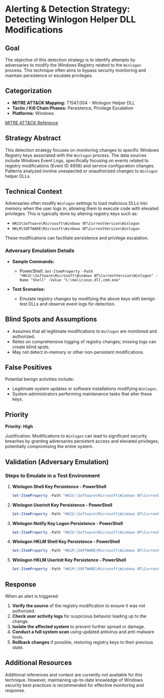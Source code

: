 # Alerting & Detection Strategy: Detecting Winlogon Helper DLL Modifications

## Goal
The objective of this detection strategy is to identify attempts by adversaries to modify the Windows Registry related to the `Winlogon` process. This technique often aims to bypass security monitoring and maintain persistence or escalate privileges.

## Categorization
- **MITRE ATT&CK Mapping:** T1547.004 - Winlogon Helper DLL
- **Tactic / Kill Chain Phases:** Persistence, Privilege Escalation
- **Platforms:** Windows

[MITRE ATT&CK Reference](https://attack.mitre.org/techniques/T1547/004)

## Strategy Abstract
This detection strategy focuses on monitoring changes to specific Windows Registry keys associated with the `Winlogon` process. The data sources include Windows Event Logs, specifically focusing on events related to registry modifications (Event ID 4656) and service configuration changes. Patterns analyzed involve unexpected or unauthorized changes to `Winlogon` helper DLLs.

## Technical Context
Adversaries often modify `Winlogon` settings to load malicious DLLs into memory when the user logs in, allowing them to execute code with elevated privileges. This is typically done by altering registry keys such as:

- `HKCU\Software\Microsoft\Windows NT\CurrentVersion\Winlogon`
- `HKLM\SOFTWARE\Microsoft\Windows NT\CurrentVersion\Winlogon`

These modifications can facilitate persistence and privilege escalation.

### Adversary Emulation Details
- **Sample Commands:**
  - PowerShell: `Set-ItemProperty -Path "HKCU:\Software\Microsoft\Windows NT\CurrentVersion\Winlogon" -Name "Shell" -Value "C:\malicious.dll,cmd.exe"`
  
- **Test Scenarios:**
  - Emulate registry changes by modifying the above keys with benign test DLLs and observe event logs for detection.

## Blind Spots and Assumptions
- Assumes that all legitimate modifications to `Winlogon` are monitored and authorized.
- Relies on comprehensive logging of registry changes; missing logs can create blind spots.
- May not detect in-memory or other non-persistent modifications.

## False Positives
Potential benign activities include:
- Legitimate system updates or software installations modifying `Winlogon`.
- System administrators performing maintenance tasks that alter these keys.

## Priority
**Priority: High**

Justification: Modifications to `Winlogon` can lead to significant security breaches by granting adversaries persistent access and elevated privileges, potentially compromising the entire system.

## Validation (Adversary Emulation)
### Steps to Emulate in a Test Environment

1. **Winlogon Shell Key Persistence - PowerShell**
   ```powershell
   Set-ItemProperty -Path "HKCU:\Software\Microsoft\Windows NT\CurrentVersion\Winlogon" -Name "Shell" -Value "C:\test.dll,cmd.exe"
   ```

2. **Winlogon Userinit Key Persistence - PowerShell**
   ```powershell
   Set-ItemProperty -Path "HKCU:\Software\Microsoft\Windows NT\CurrentVersion\Winlogon" -Name "Userinit" -Value "C:\test.dll,explorer.exe"
   ```

3. **Winlogon Notify Key Logon Persistence - PowerShell**
   ```powershell
   Set-ItemProperty -Path "HKCU:\Software\Microsoft\Windows NT\CurrentVersion\Winlogon" -Name "Notify" -Value "C:\test.dll"
   ```

4. **Winlogon HKLM Shell Key Persistence - PowerShell**
   ```powershell
   Set-ItemProperty -Path "HKLM:\SOFTWARE\Microsoft\Windows NT\CurrentVersion\Winlogon" -Name "Shell" -Value "C:\test.dll,cmd.exe"
   ```

5. **Winlogon HKLM Userinit Key Persistence - PowerShell**
   ```powershell
   Set-ItemProperty -Path "HKLM:\SOFTWARE\Microsoft\Windows NT\CurrentVersion\Winlogon" -Name "Userinit" -Value "C:\test.dll,explorer.exe"
   ```

## Response
When an alert is triggered:
1. **Verify the source** of the registry modification to ensure it was not authorized.
2. **Check user activity logs** for suspicious behavior leading up to the change.
3. **Isolate the affected system** to prevent further spread or damage.
4. **Conduct a full system scan** using updated antivirus and anti-malware tools.
5. **Rollback changes** if possible, restoring registry keys to their previous state.

## Additional Resources
Additional references and context are currently not available for this technique. However, maintaining up-to-date knowledge of Windows security best practices is recommended for effective monitoring and response.